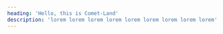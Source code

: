 ```yaml
---
heading: 'Hello, this is Comet-Land'
description: 'lorem lorem lorem lorem lorem lorem lorem lorem lorem'
---
```

